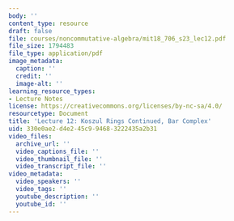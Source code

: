 ```yaml
---
body: ''
content_type: resource
draft: false
file: courses/noncommutative-algebra/mit18_706_s23_lec12.pdf
file_size: 1794483
file_type: application/pdf
image_metadata:
  caption: ''
  credit: ''
  image-alt: ''
learning_resource_types:
- Lecture Notes
license: https://creativecommons.org/licenses/by-nc-sa/4.0/
resourcetype: Document
title: 'Lecture 12: Koszul Rings Continued, Bar Complex'
uid: 330e0ae2-d4e2-45c9-9468-3222435a2b31
video_files:
  archive_url: ''
  video_captions_file: ''
  video_thumbnail_file: ''
  video_transcript_file: ''
video_metadata:
  video_speakers: ''
  video_tags: ''
  youtube_description: ''
  youtube_id: ''
---
```

